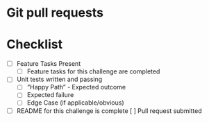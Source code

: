 # Git pull requests
# Checklist
  - [ ] Feature Tasks Present
    - [ ] Feature tasks for this challenge are completed
  - [ ] Unit tests written and passing
     - [ ] “Happy Path” - Expected outcome
     - [ ] Expected failure
     - [ ] Edge Case (if applicable/obvious)
  - [ ] README for this challenge is complete
       [ ] Pull request submitted